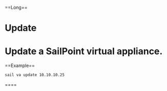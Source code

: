 ==Long==
# Update

Update a SailPoint virtual appliance.
====

==Example==
```bash
sail va update 10.10.10.25
```
====